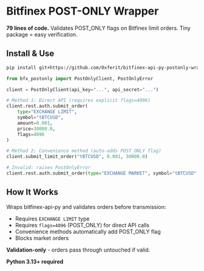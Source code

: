 # Bitfinex POST-ONLY Wrapper

**79 lines of code.** Validates POST_ONLY flags on Bitfinex limit orders. Tiny package = easy verification.

## Install & Use

```bash
pip install git+https://github.com/0xferit/bitfinex-api-py-postonly-wrapper.git
```

```python
from bfx_postonly import PostOnlyClient, PostOnlyError

client = PostOnlyClient(api_key="...", api_secret="...")

# Method 1: Direct API (requires explicit flags=4096)
client.rest.auth.submit_order(
    type="EXCHANGE LIMIT", 
    symbol="tBTCUSD", 
    amount=0.001, 
    price=30000.0,
    flags=4096
)

# Method 2: Convenience method (auto-adds POST_ONLY flag)
client.submit_limit_order("tBTCUSD", 0.001, 30000.0)

# Invalid: raises PostOnlyError
client.rest.auth.submit_order(type="EXCHANGE MARKET", symbol="tBTCUSD", amount=0.001)
```

## How It Works

Wraps bitfinex-api-py and validates orders before transmission:
- Requires `EXCHANGE LIMIT` type
- Requires `flags=4096` (POST_ONLY) for direct API calls
- Convenience methods automatically add POST_ONLY flag
- Blocks market orders

**Validation-only** - orders pass through untouched if valid.

**Python 3.13+ required**